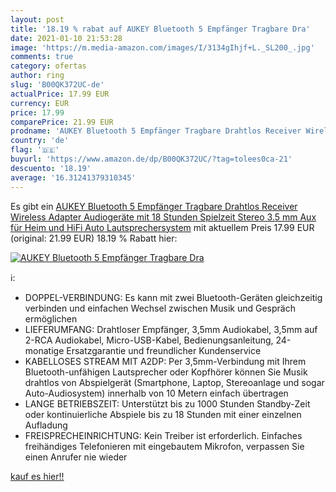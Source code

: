 ```yaml
---
layout: post
title: '18.19 % rabat auf AUKEY Bluetooth 5 Empfänger Tragbare Dra'
date: 2021-01-10 21:53:28
image: 'https://m.media-amazon.com/images/I/3134gIhjf+L._SL200_.jpg'
comments: true
category: ofertas
author: ring
slug: 'B00QK372UC-de'
actualPrice: 17.99 EUR
currency: EUR
price: 17.99
comparePrice: 21.99 EUR
prodname: 'AUKEY Bluetooth 5 Empfänger Tragbare Drahtlos Receiver Wireless Adapter Audiogeräte mit 18 Stunden Spielzeit  Stereo 3.5 mm Aux für Heim und HiFi Auto Lautsprechersystem'
country: 'de'
flag: '🇩🇪'
buyurl: 'https://www.amazon.de/dp/B00QK372UC/?tag=tolees0ca-21'
descuento: '18.19'
average: '16.31241379310345'
---
```


Es gibt ein [AUKEY Bluetooth 5 Empfänger Tragbare Drahtlos Receiver Wireless Adapter Audiogeräte mit 18 Stunden Spielzeit  Stereo 3.5 mm Aux für Heim und HiFi Auto Lautsprechersystem](https://www.amazon.de/dp/B00QK372UC/?tag=tolees0ca-21) mit aktuellem Preis 17.99 EUR (original: 21.99 EUR) 18.19 % Rabatt hier:

[![AUKEY Bluetooth 5 Empfänger Tragbare Dra](https://m.media-amazon.com/images/I/3134gIhjf+L._SL200_.jpg)](https://www.amazon.de/dp/B00QK372UC/?tag=tolees0ca-21)

ℹ️:

- DOPPEL-VERBINDUNG: Es kann mit zwei Bluetooth-Geräten gleichzeitig verbinden und einfachen Wechsel zwischen Musik und Gespräch ermöglichen
- LIEFERUMFANG: Drahtloser Empfänger, 3,5mm Audiokabel, 3,5mm auf 2-RCA Audiokabel, Micro-USB-Kabel, Bedienungsanleitung, 24-monatige Ersatzgarantie und freundlicher Kundenservice
- KABELLOSES STREAM MIT A2DP: Per 3,5mm-Verbindung mit Ihrem Bluetooth-unfähigen Lautsprecher oder Kopfhörer können Sie Musik drahtlos von Abspielgerät (Smartphone, Laptop, Stereoanlage und sogar Auto-Audiosystem) innerhalb von 10 Metern einfach übertragen
- LANGE BETRIEBSZEIT: Unterstützt bis zu 1000 Stunden Standby-Zeit oder kontinuierliche Abspiele bis zu 18 Stunden mit einer einzelnen Aufladung
- FREISPRECHEINRICHTUNG: Kein Treiber ist erforderlich. Einfaches freihändiges Telefonieren mit eingebautem Mikrofon, verpassen Sie einen Anrufer nie wieder

[kauf es hier!!](https://www.amazon.de/dp/B00QK372UC/?tag=tolees0ca-21)
